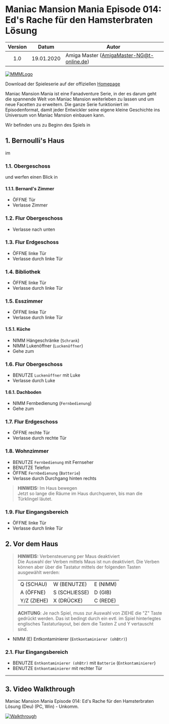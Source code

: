 # Maniac Mansion Mania Episode 014: Ed's Rache für den Hamsterbraten Lösung

| Version | Datum      | Autor                                     |
|:-------:|------------|-------------------------------------------|
|  1.0    | 19.01.2020 | Amiga Master (AmigaMaster-NG@t-online.de) |

[![MMMLogo](https://www.maniac-mansion-mania.com/banner/banner.png)](https://www.maniac-mansion-mania.com)

Download der Spieleserie auf der offiziellen [Homepage](https://www.maniac-mansion-mania.com)

Maniac Mansion Mania ist eine Fanadventure Serie, in der es darum geht die spannende Welt von Maniac Mansion weiterleben zu lassen und um neue Facetten zu erweitern. Die ganze Serie funktioniert im Episodenformat, damit jeder Entwickler seine eigene kleine Geschichte ins Universum von Maniac Mansion einbauen kann.

Wir befinden uns zu Beginn des Spiels in

## 1. Bernoulli's Haus

im

### 1.1. Obergeschoss

und werfen einen Blick in

#### 1.1.1. Bernard's Zimmer

- ÖFFNE Tür
- Verlasse Zimmer

### 1.2. Flur Obergeschoss

- Verlasse nach unten

### 1.3. Flur Erdgeschoss

- ÖFFNE linke Tür
- Verlasse durch linke Tür

### 1.4. Bibliothek

- ÖFFNE linke Tür
- Verlasse durch linke Tür

### 1.5. Esszimmer

- ÖFFNE linke Tür
- Verlasse durch linke Tür

#### 1.5.1. Küche

- NIMM Hängeschränke (`Schrank`)
- NIMM Lukenöffner (`Luckenöffner`)
- Gehe zum

### 1.6. Flur Obergeschoss

- BENUTZE `Luckenöffner` mit Luke
- Verlasse durch Luke

#### 1.6.1. Dachboden

- NIMM Fernbedienung (`Fernbedienung`)
- Gehe zum

### 1.7. Flur Erdgeschoss

- ÖFFNE rechte Tür
- Verlasse durch rechte Tür

### 1.8. Wohnzimmer

- BENUTZE `Fernbedienung` mit Fernseher
- BENUTZE Telefon
- ÖFFNE `Fernbedienung` (`Batterie`)
- Verlasse durch Durchgang hinten rechts

> **HINWEIS:** Im Haus bewegen  
> Jetzt so lange die Räume im Haus durchqueren, bis man die Türklingel läutet.

### 1.9. Flur Eingangsbereich

- ÖFFNE linke Tür
- Verlasse durch linke Tür

## 2. Vor dem Haus

> **HINWEIS:** Verbensteuerung per Maus deaktiviert  
> Die Auswahl der Verben mittels Maus ist nun deaktiviert. Die Verben können aber über die Tastatur mittels der folgenden Tasten ausgewählt werden:  
>
> ||||
> | ----------- | ------------- | -------- |
> | Q (SCHAU)   | W (BENUTZE)   | E (NIMM) |
> | A (ÖFFNE)   | S (SCHLIESSE) | D (GIB)  |
> | Y/Z (ZIEHE) | X (DRÜCKE)    | C (REDE) |
>
> **ACHTUNG**: Je nach Spiel, muss zur Auswahl von ZIEHE die "Z" Taste gedrückt werden. Das ist bedingt durch ein evtl. im Spiel hinterlegtes englisches Tastaturlayout, bei dem die Tasten Z und Y vertauscht sind.

- NIMM (E) Entkontaminierer (`Entkontaminierer (ohBtr)`)

### 2.1. Flur Eingangsbereich

- BENUTZE `Entkontaminierer (ohBtr)` mit `Batterie` (`Entkontaminierer`)
- BENUTZE `Entkontaminierer` mit rechter Tür

--------------------------------------------------------------------------------

## 3. Video Walkthrough

Maniac Mansion Mania Episode 014: Ed's Rache für den Hamsterbraten Lösung (Deu) (PC, Win) - Unkomm.

[![Walkthrough](https://img.youtube.com/vi/1YgzdT2iDPI/0.jpg)](https://www.youtube.com/watch?v=1YgzdT2iDPI)
